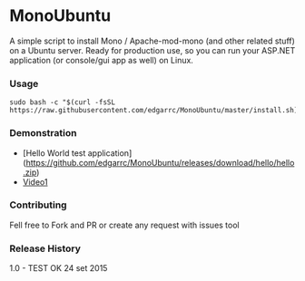 MonoUbuntu
=========

A simple script to install Mono / Apache-mod-mono (and other related stuff) on a Ubuntu server. Ready for production use, so you can run your ASP.NET application (or console/gui app as well) on Linux.

### Usage

```shell
sudo bash -c "$(curl -fsSL https://raw.githubusercontent.com/edgarrc/MonoUbuntu/master/install.sh)$"
```

### Demonstration

- [Hello World test application] (https://github.com/edgarrc/MonoUbuntu/releases/download/hello/hello.zip)
- [Video1](https://youtu.be/BYcYkIySFUk)

### Contributing

Fell free to Fork and PR or create any request with issues tool

### Release History

1.0 - TEST OK 24 set 2015

